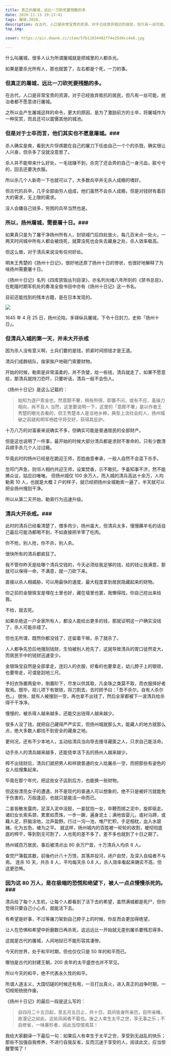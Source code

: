 ```yaml
---
title: 真正的屠城，远比一刀砍死要残酷的多
date: 2020-11-15 19:13:41
tags: 屠城,2020,
description: 在古代，人口是非常宝贵的资源，对于已经放弃抵抗的居民，但凡有一丝可能，统治者都不愿意进行屠城。
top_img:

cover: https://pic.downk.cc/item/5fb11034402ff4e25d4cc4e6.jpg

---
```


什么叫屠城，很多人认为所谓屠城就是把城里的人都杀光。

如果是要杀光所有人，那也就罢了，左右都是个死，一刀的事。

### 但真正的屠城，远比一刀砍死要残酷的多。 ###

在古代，人口是非常宝贵的资源，对于已经放弃抵抗的居民，但凡有一丝可能，统治者都不愿意进行屠城。

之所以会产生屠城这样的命令，更大的原因，是为了激励前方的士卒，将屠城作为一种奖赏，而且还可以震慑其他的城池。

### 但是对于士卒而言，他们其实也不愿意屠城。###

杀人确实是爽，看到大片俘虏跪在自己的屠刀下任由自己一个个的杀戮，确实很让人兴奋，但杀多了没就没意思了。

杀人并不能带来什么好处，一毛钱赚不到，杀完了还会弄的自己一身污血，脏兮兮的，回去还要洗衣服。

所以杀几个人新奇一下也就可以了，大多数兵卒并无杀人成瘾的嗜好。

但古代的兵卒，几乎全部由穷人组成，他们虽然不会杀人成瘾，但是对钱财有着巨大的需求，无上限的需求。

没人会嫌自己钱多，穷困的兵卒当然也是。

### 所以，扬州屠城，需要屠十日。###

如果真只是为了屠干净扬州所有人，封锁城门后四处放火，每几百米点一处火，一两天时间城中所有人都会被烧死，就算没死也会失去藏身之处，杀人效率极高。

但这么做，对于清兵来说没有任何好处。

明末王秀楚的《扬州十日记》，很好地还原了扬州十日的惨状，也很好地解释了为啥扬州需要屠十日。

《扬州十日记》名列《四库禁毁丛刊目录》，亦名列光绪八年所刻的《禁书总目》，在乾隆时期军机处的奏准全毁书目中亦有《扬州十日记》这一书名。

目前还能找到的残本古籍，是在日本发现的。

![](https://pic.downk.cc/item/5fb10ee09a486106c045e6e6.jpg)

1645 年 4 月 25 日，扬州沦陷，多铎纵兵屠城，下令十日封刀，史称「扬州十日」。

### 但清兵入城的第一天，并未大开杀戒 ###

因为杀人没有意义啊，士兵们要的是钱，抓紧时间捞钱才是王道。

清兵们成群结队，挨家挨户地砸门索要财物。

开始的时候，勒索是非常温柔的，并不贪婪，给一些钱，清兵就走了，如果不愿意给，那清兵就持刀恐吓，只要听话，清兵一般不会伤人。

《扬州十日记》是这么记载的：

> 始知为逐户索金也，然意颇不奢，稍有所得，即置不问，或有不应，虽操刀相向，尚不及人
> 当然，这里要说明一下，这里的「意颇不奢」是以作者王秀楚的眼光去看的，但王秀楚本人是当地乡绅，典型上流社会的人，扬州城破之前就和明军杨姓守将交好，获得其庇护。

十万八万的对富豪来说确实不多，但确实可能是普通居民的全部财产。

但是这也说明了一件事，最开始的时候大部分清兵都是求财不害命的，只有少数清兵顺手杀几个人过过瘾。

毕竟此时的扬州已经是在跪迎王师，百姓曲意奉承，一般人自然不会滥下杀手。

忽叩门声急，则邻人相约共迎王师，设案焚香，示不敢抗，予虽知事不济，然不能拂众议，姑应曰唯唯。
但扬州城仅 100 余万人，而入城的清兵高达十余万，人均勒索 10 人，也就是大概 2 户的样子，就已经把扬州全城勒索一遍了，半天就可以把全扬州搜刮干净。

所以从第二天开始，勒索行为迅速升级。

### 清兵大开杀戒。###

此时的清兵已经看清楚了，僧多肉少，扬州虽大，但清兵太多，慢慢薅羊毛的话自己最后可能汤都喝不到，不如直接把羊宰了吃肉。

你不抢，别人抢，你不杀，别人杀。

很快所有的清兵都疯狂了。

我不管你昨天是给哪个清兵交钱的，今天必须给我足够的钱，给的钱让我满意，那就可以保得一命，不满意，就一刀砍下来。

直接以杀人相威胁，可以用最快的速度，最大程度拿到居民隐藏起来的财物。

你之前的金银珠宝是埋在土里也好，藏在墙里也罢，我懒得找，你自己挖出来给我。

不给，就去死。

如果杀绝这一户全家所有人，都没人能给出更多的钱，那就证明这一户确实没钱了，杀人可能杀错了。

但也无所谓，既然你都没钱了，还留着干嘛，杀了就杀了。

人人都争先恐后地搜刮钱财，生怕被别人抢先了，这就导致清兵的胃口徒然变大，而居民手中的钱财迅速变少。

金银珠宝自然是全部拿走，连妇人的衣服，好看的也要拿走，幼儿脖子上的银锁，也要带走，可谓是刮地三尺。

予妇衣饰置两瓮中，倒置阶下，尽发以供其取，凡金珠之类莫不取，而衣服择好者取焉。既毕，视儿项下有银锁，将刀割去，去时顾予曰：「吾不杀尔，自有人杀尔也。」
很快，就有人被搜刮一空，再也拿不出钱了，然后全家都被下一波清兵给杀得干干净净。

慢慢的，被杀得人越来越多，还能交出钱得人越来越少。

很多人没了钱，就把自己藏得严严实实，但扬州城就那么大，能藏人的地方就那么点，绝大多数人都找不到安全的藏身之地。

更何况，还有不少本地人，主动给清兵当向导去搜寻藏匿之人，只求自己能活命。

动手杀人的清兵越来越多，还能侥幸活下去的扬州人越来越少。

榨不出钱财后，清兵们就把男人和样貌普通的女人给屠杀一空，而把那些有姿色的女人给搜集起来。

毕竟在那个年代，把这些女子运到后方，也能换一些财物。

但这些漂亮女子的遭遇，并不是现代的普通人可以想象的，绝不只是被奸污就能免于伤害的，万般逢迎，也就只是能活一命而已。

二妾皆散发露肉，足深入泥中没胫，一妾犹抱一女，卒鞭而掷之泥中，旋即驱走。诸妇女长索系颈，累累如贯珠，一步一蹶，遍身泥土；满地皆婴儿，或衬马蹄，或藉人足，肝脑涂地，泣声盈野。行过一沟一池，堆尸贮积，手足相枕，血入水碧赭，化为五色，塘为之平。
就这样，扬州城内的百姓被一轮轮的收割，被彻彻底底的榨干，等到割无可割了，人也死的差不多了，差不多也就到了十日之期了。

扬州城百万居民，事后被清点出 80 余万尸首，十万清兵人均杀 8 人。

查焚尸簿载其数，前後约计八十万馀，其落井投河，闭户自焚，及深入自缢者不与焉。
连杀 10 天，共杀 8 人，平均每天杀 0.8 人，杀人效率看起来确实不高，但这更恐怖。

### 因为这 80 万人，是在极端的恐慌和绝望下，被人一点点慢慢杀死的。###

清兵给了每个人生机，让每个人都看到了活下去的希望，虽然满城都是死尸，但你觉得只要自己小心点，就能活下去。

有希望是好事，不过等屠刀架到自己脖子上的时候，你反而会更加得绝望。

让人在恐惧和希望中折磨数日再杀死，这远远比一开始就无差别屠杀要残忍得多。

这就是古代的屠城，人间地狱已不能形容其凄惨。

今天的世界，处于和平时期，但也仅仅只是 50 年的和平而已。

哪怕是古代的封建王朝，200 余年的太平盛世也并不罕见。

所以今天的和平，绝不代表永久性的和平。

所谓人道主义，大国切磋的时候还有用，一旦打出真火，进入真正的战争时期，一切规矩统统作废。

《扬州十日记》的最后一段是这么写的：

> 自四月二十五日起，至五月五日止，共十日，其间皆身所亲历，目所亲睹，故漫记之如此，远处风闻者不载也。後之人幸生太平之世，享无事之乐；不自修省，一味暴殄者，阅此当惊惕焉耳！

我给大家翻译一下最后一句：如果后人有幸生于太平之世，享受到无战乱的快乐；那些不加强自我修养，不进行自我反省，反而沉迷于享受的人，阅读此文，应当惊醒警惕了！
